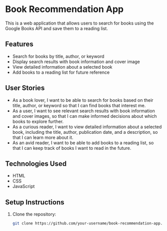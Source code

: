 # Book Recommendation App

This is a web application that allows users to search for books using the Google Books API and save them to a reading list.

## Features

- Search for books by title, author, or keyword
- Display search results with book information and cover image
- View detailed information about a selected book
- Add books to a reading list for future reference

## User Stories

- As a book lover, I want to be able to search for books based on their title, author, or keyword so that I can find books that interest me.
- As a user, I want to see relevant search results with book information and cover images, so that I can make informed decisions about which books to explore further.
- As a curious reader, I want to view detailed information about a selected book, including the title, author, publication date, and a description, so that I can learn more about it.
- As an avid reader, I want to be able to add books to a reading list, so that I can keep track of books I want to read in the future.

## Technologies Used

- HTML
- CSS
- JavaScript

## Setup Instructions

1. Clone the repository:

   ```bash
   git clone https://github.com/your-username/book-recommendation-app.git
